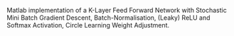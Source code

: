 Matlab implementation of a K-Layer Feed Forward Network with Stochastic Mini Batch Gradient Descent, Batch-Normalisation, (Leaky) ReLU and Softmax Activation, Circle Learning Weight Adjustment.
